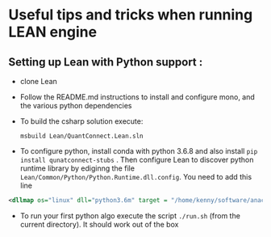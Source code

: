 # Useful tips and tricks when running LEAN engine

## Setting up Lean with Python support  :

* clone Lean

* Follow the README.md instructions to install and configure mono, and the various python dependencies

* To build the csharp solution execute:

  `msbuild Lean/QuantConnect.Lean.sln`

* To configure python, install conda with python 3.6.8 and also install `pip install
  qunatconnect-stubs` . Then configure Lean to discover python runtime library by ediginng the file
  `Lean/Common/Python/Python.Runtime.dll.config`. You need to add this line

```xml
<dllmap os="linux" dll="python3.6m" target = "/home/kenny/software/anaconda3/envs/lean/lib/libpython3.6m.so"/>
```

* To run your first python algo execute the script `./run.sh` (from the current directory). It should work out of the box






